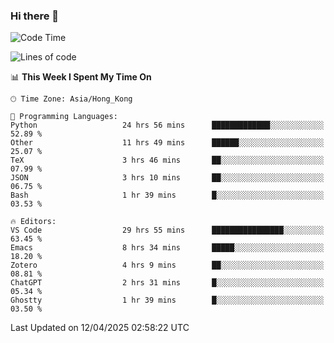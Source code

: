 ### Hi there 👋

<!--
**nicehiro/nicehiro** is a ✨ _special_ ✨ repository because its `README.md` (this file) appears on your GitHub profile.

Here are some ideas to get you started:

- 🔭 I’m currently working on ...
- 🌱 I’m currently learning ...
- 👯 I’m looking to collaborate on ...
- 🤔 I’m looking for help with ...
- 💬 Ask me about ...
- 📫 How to reach me: ...
- 😄 Pronouns: ...
- ⚡ Fun fact: ...
-->

<!--START_SECTION:waka-->
![Code Time](http://img.shields.io/badge/Code%20Time-499%20hrs%2057%20mins-blue)

![Lines of code](https://img.shields.io/badge/From%20Hello%20World%20I%27ve%20Written-1.6%20million%20lines%20of%20code-blue)

📊 **This Week I Spent My Time On** 

```text
🕑︎ Time Zone: Asia/Hong_Kong

💬 Programming Languages: 
Python                   24 hrs 56 mins      █████████████░░░░░░░░░░░░   52.89 % 
Other                    11 hrs 49 mins      ██████░░░░░░░░░░░░░░░░░░░   25.07 % 
TeX                      3 hrs 46 mins       ██░░░░░░░░░░░░░░░░░░░░░░░   07.99 % 
JSON                     3 hrs 10 mins       ██░░░░░░░░░░░░░░░░░░░░░░░   06.75 % 
Bash                     1 hr 39 mins        █░░░░░░░░░░░░░░░░░░░░░░░░   03.53 % 

🔥 Editors: 
VS Code                  29 hrs 55 mins      ████████████████░░░░░░░░░   63.45 % 
Emacs                    8 hrs 34 mins       █████░░░░░░░░░░░░░░░░░░░░   18.20 % 
Zotero                   4 hrs 9 mins        ██░░░░░░░░░░░░░░░░░░░░░░░   08.81 % 
ChatGPT                  2 hrs 31 mins       █░░░░░░░░░░░░░░░░░░░░░░░░   05.34 % 
Ghostty                  1 hr 39 mins        █░░░░░░░░░░░░░░░░░░░░░░░░   03.50 % 
```


 Last Updated on 12/04/2025 02:58:22 UTC
<!--END_SECTION:waka-->
